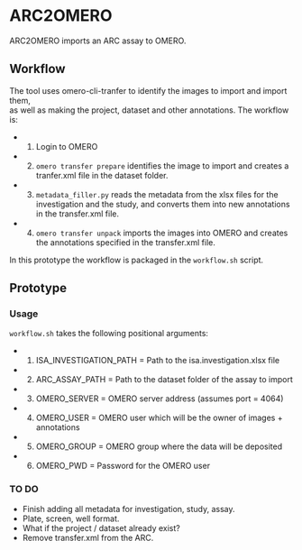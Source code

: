 # ARC2OMERO

ARC2OMERO imports an ARC assay to OMERO.

## Workflow
The tool uses omero-cli-tranfer to identify the images to import and import them, \
as well as making the project, dataset and other annotations.
The workflow is:
+ 1) Login to OMERO
+ 2) `omero transfer prepare` identifies the image to import and creates a tranfer.xml file in the dataset folder.
+ 3) `metadata_filler.py` reads the metadata from the xlsx files for the investigation and the study, and converts them into new annotations in the transfer.xml file.
+ 4) `omero transfer unpack` imports the images into OMERO and creates the annotations specified in the transfer.xml file.

In this prototype the workflow is packaged in the `workflow.sh` script.

## Prototype

### Usage
`workflow.sh` takes the following positional arguments:
+ 1) ISA_INVESTIGATION_PATH = Path to the isa.investigation.xlsx file
+ 2) ARC_ASSAY_PATH = Path to the dataset folder of the assay to import
+ 3) OMERO_SERVER = OMERO server address (assumes port = 4064)
+ 4) OMERO_USER = OMERO user which will be the owner of images + annotations 
+ 5) OMERO_GROUP = OMERO group where the data will be deposited 
+ 6) OMERO_PWD = Password for the OMERO user

### TO DO
- Finish adding all metadata for investigation, study, assay.
- Plate, screen, well format.
- What if the project / dataset already exist?
- Remove transfer.xml from the ARC.
